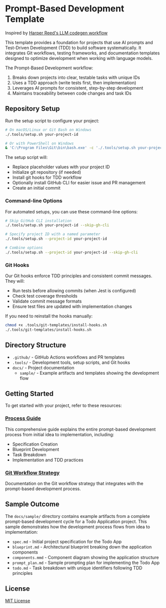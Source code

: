# Prompt-Based Development Template

Inspired by [Harper Reed's LLM codegen workflow](https://harper.blog/2025/02/16/my-llm-codegen-workflow-atm)

This template provides a foundation for projects that use AI prompts and Test-Driven Development (TDD) to build software systematically. It integrates Git workflows, testing frameworks, and documentation templates designed to optimize development when working with language models.

The Prompt-Based Development workflow:

1. Breaks down projects into clear, testable tasks with unique IDs
2. Uses a TDD approach (write tests first, then implementation)
3. Leverages AI prompts for consistent, step-by-step development
4. Maintains traceability between code changes and task IDs

## Repository Setup

Run the setup script to configure your project:

```bash
# On macOS/Linux or Git Bash on Windows
./.tools/setup.sh your-project-id

# Or with PowerShell on Windows
& 'C:\Program Files\Git\bin\bash.exe' -c './.tools/setup.sh your-project-id'
```

The setup script will:
- Replace placeholder values with your project ID
- Initialize git repository (if needed)
- Install git hooks for TDD workflow
- Optionally install GitHub CLI for easier issue and PR management
- Create an initial commit

### Command-line Options

For automated setups, you can use these command-line options:

```bash
# Skip GitHub CLI installation
./.tools/setup.sh your-project-id --skip-gh-cli

# Specify project ID with a named parameter
./.tools/setup.sh --project-id your-project-id

# Combine options
./.tools/setup.sh --project-id your-project-id --skip-gh-cli
```

### Git Hooks

Our Git hooks enforce TDD principles and consistent commit messages. They will:

- Run tests before allowing commits (when Jest is configured)
- Check test coverage thresholds
- Validate commit message formats
- Ensure test files are updated with implementation changes

If you need to reinstall the hooks manually:

```bash
chmod +x .tools/git-templates/install-hooks.sh
./.tools/git-templates/install-hooks.sh
```

## Directory Structure

- `.github/` - GitHub Actions workflows and PR templates
- `.tools/` - Development tools, setup scripts, and Git hooks
- `docs/` - Project documentation
  - `sample/` - Example artifacts and templates showing the development flow

## Getting Started

To get started with your project, refer to these resources:

### [Process Guide](docs/process-guide.md)
This comprehensive guide explains the entire prompt-based development process from initial idea to implementation, including:
- Specification Creation
- Blueprint Development
- Task Breakdown
- Implementation and TDD practices

### [Git Workflow Strategy](.tools/git-templates/git_workflow.md)
Documentation on the Git workflow strategy that integrates with the prompt-based development process.

## Sample Outcome

The `docs/sample/` directory contains example artifacts from a complete prompt-based development cycle for a Todo Application project. This sample demonstrates how the development process flows from idea to implementation:

- `spec.md` - Initial project specification for the Todo App
- `blueprint.md` - Architectural blueprint breaking down the application components
- `components.mmd` - Component diagram showing the application structure
- `prompt_plan.md` - Sample prompting plan for implementing the Todo App
- `todo.md` - Task breakdown with unique identifiers following TDD principles

## License

[MIT License](LICENSE)